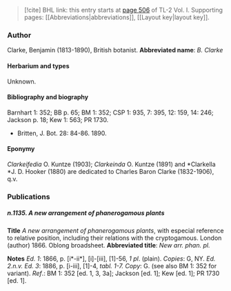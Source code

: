 > [!cite] BHL link: this entry starts at [page 506](https://www.biodiversitylibrary.org/page/33120637) of TL-2 Vol. I.
> Supporting pages: [[Abbreviations|abbreviations]], [[Layout key|layout key]].

### Author

Clarke, Benjamin (1813-1890), British botanist. 
**Abbreviated name**: *B. Clarke*

#### Herbarium and types

Unknown.

#### Bibliography and biography

Barnhart 1: 352; BB p. 65; BM 1: 352; CSP 1: 935, 7: 395, 12: 159, 14: 246; Jackson p. 18; Kew 1: 563; PR 1730.
- Britten, J. Bot. 28: 84-86. 1890.

#### Eponymy

*Clarkeifedia* O. Kuntze (1903); *Clarkeinda* O. Kuntze (1891) and *Clarkella *J. D. Hooker (1880) are dedicated to Charles Baron Clarke (1832-1906), q.v.

### Publications

##### n.1135. A new arrangement of phanerogamous plants

**Title**
*A new arrangement of phanerogamous plants*, with especial reference to relative position, including their relations with the cryptogamous. London (author) 1866. Oblong broadsheet.
**Abbreviated title**: *New arr. phan. pl.*

**Notes**
*Ed. 1*: 1866, p. \[i\*-ii\*\], \[i\]-\[iii\], \[1\]-56, *1 pl*. (plain). *Copies*: G, NY.
*Ed. 2.n.v.*
*Ed. 3*: 1886, p. \[i-iii\], \[1\]-4, *tabl. 1-7. Copy*: G. (see also BM 1: 352 for variant).
*Ref*.: BM 1: 352 \[ed. 1, 3, 3a\]; Jackson \[ed. 1\]; Kew \[ed. 1\]; PR 1730 \[ed. 1\].


